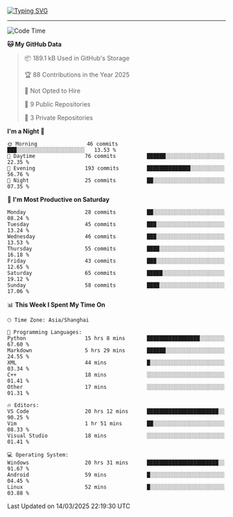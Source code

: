 <a href="https://git.io/typing-svg"><img src="https://readme-typing-svg.demolab.com?font=Jersey+10&size=33&pause=1000&color=0077B8&vCenter=true&width=429&height=46&lines=TALK+LESS,+SMILE+MORE." alt="Typing SVG" /></a>

---

<!--START_SECTION:waka-->
![Code Time](http://img.shields.io/badge/Code%20Time-196%20hrs%2053%20mins-blue)

**🐱 My GitHub Data** 

> 📦 189.1 kB Used in GitHub's Storage 
 > 
> 🏆 88 Contributions in the Year 2025
 > 
> 🚫 Not Opted to Hire
 > 
> 📜 9 Public Repositories 
 > 
> 🔑 3 Private Repositories 
 > 
**I'm a Night 🦉** 

```text
🌞 Morning                46 commits          ███░░░░░░░░░░░░░░░░░░░░░░   13.53 % 
🌆 Daytime                76 commits          ██████░░░░░░░░░░░░░░░░░░░   22.35 % 
🌃 Evening                193 commits         ██████████████░░░░░░░░░░░   56.76 % 
🌙 Night                  25 commits          ██░░░░░░░░░░░░░░░░░░░░░░░   07.35 % 
```
📅 **I'm Most Productive on Saturday** 

```text
Monday                   28 commits          ██░░░░░░░░░░░░░░░░░░░░░░░   08.24 % 
Tuesday                  45 commits          ███░░░░░░░░░░░░░░░░░░░░░░   13.24 % 
Wednesday                46 commits          ███░░░░░░░░░░░░░░░░░░░░░░   13.53 % 
Thursday                 55 commits          ████░░░░░░░░░░░░░░░░░░░░░   16.18 % 
Friday                   43 commits          ███░░░░░░░░░░░░░░░░░░░░░░   12.65 % 
Saturday                 65 commits          █████░░░░░░░░░░░░░░░░░░░░   19.12 % 
Sunday                   58 commits          ████░░░░░░░░░░░░░░░░░░░░░   17.06 % 
```


📊 **This Week I Spent My Time On** 

```text
🕑︎ Time Zone: Asia/Shanghai

💬 Programming Languages: 
Python                   15 hrs 8 mins       █████████████████░░░░░░░░   67.60 % 
Markdown                 5 hrs 29 mins       ██████░░░░░░░░░░░░░░░░░░░   24.55 % 
XML                      44 mins             █░░░░░░░░░░░░░░░░░░░░░░░░   03.34 % 
C++                      18 mins             ░░░░░░░░░░░░░░░░░░░░░░░░░   01.41 % 
Other                    17 mins             ░░░░░░░░░░░░░░░░░░░░░░░░░   01.31 % 

🔥 Editors: 
VS Code                  20 hrs 12 mins      ███████████████████████░░   90.25 % 
Vim                      1 hr 51 mins        ██░░░░░░░░░░░░░░░░░░░░░░░   08.33 % 
Visual Studio            18 mins             ░░░░░░░░░░░░░░░░░░░░░░░░░   01.41 % 

💻 Operating System: 
Windows                  20 hrs 31 mins      ███████████████████████░░   91.67 % 
Android                  59 mins             █░░░░░░░░░░░░░░░░░░░░░░░░   04.45 % 
Linux                    52 mins             █░░░░░░░░░░░░░░░░░░░░░░░░   03.88 % 
```


 Last Updated on 14/03/2025 22:19:30 UTC
<!--END_SECTION:waka-->
